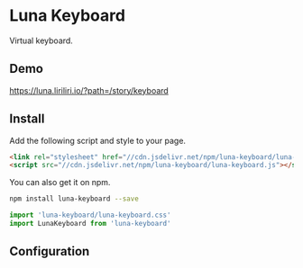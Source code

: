 # Luna Keyboard

Virtual keyboard.

## Demo

https://luna.liriliri.io/?path=/story/keyboard

## Install

Add the following script and style to your page.

```html
<link rel="stylesheet" href="//cdn.jsdelivr.net/npm/luna-keyboard/luna-keyboard.css" />
<script src="//cdn.jsdelivr.net/npm/luna-keyboard/luna-keyboard.js"></script>
```

You can also get it on npm.

```bash
npm install luna-keyboard --save
```

```javascript
import 'luna-keyboard/luna-keyboard.css'
import LunaKeyboard from 'luna-keyboard'
```

## Configuration

